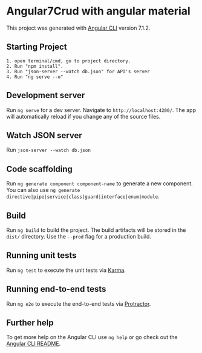 


# Angular7Crud with angular material

This project was generated with [Angular CLI](https://github.com/angular/angular-cli) version 7.1.2.

## Starting Project
    1. open terminal/cmd, go to project directory.
    2. Run "npm install".
    3. Run "json-server --watch db.json" for API's server
    4. Run "ng serve --o"

## Development server

Run `ng serve` for a dev server. Navigate to `http://localhost:4200/`. The app will automatically reload if you change any of the source files.

## Watch JSON server

Run `json-server --watch db.json`

## Code scaffolding

Run `ng generate component component-name` to generate a new component. You can also use `ng generate directive|pipe|service|class|guard|interface|enum|module`.

## Build

Run `ng build` to build the project. The build artifacts will be stored in the `dist/` directory. Use the `--prod` flag for a production build.

## Running unit tests

Run `ng test` to execute the unit tests via [Karma](https://karma-runner.github.io).

## Running end-to-end tests

Run `ng e2e` to execute the end-to-end tests via [Protractor](http://www.protractortest.org/).

## Further help

To get more help on the Angular CLI use `ng help` or go check out the [Angular CLI README](https://github.com/angular/angular-cli/blob/master/README.md).

